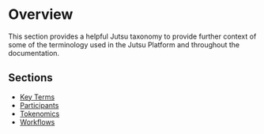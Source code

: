 # Overview

This section provides a helpful Jutsu taxonomy to provide further context of some of the terminology used in the Jutsu Platform and throughout the documentation. 

## Sections

- [Key Terms](key-terms.md)
- [Participants](participants.md)
- [Tokenomics](tokenomics.md)
- [Workflows](workflows.md)
